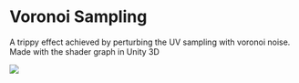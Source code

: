 # Voronoi Sampling
A trippy effect achieved by perturbing the UV sampling with voronoi noise. Made with the shader graph in Unity 3D

![](trippy_blocks.gif)